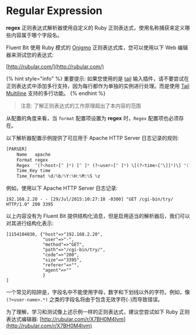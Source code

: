 # Regular Expression

**regex** 正则表达式解析器使用自定义的 Ruby 正则表达式，使用名称捕获来定义哪些内容属于哪个字段名。

Fluent Bit 使用 Ruby 模式的 [Onigmo](https://github.com/k-takata/Onigmo) 正则表达式库，您可以使用以下 Web 编辑器来测试您的表达式:

[http://rubular.com/](http://rubular.com/)

{% hint style="info" %}
重要提示: 如果您使用的是 [tail](../inputs/tail.md) 输入插件，请不要尝试在正则表达式中添加多行支持，因为每行都作为单独的实例进行处理。而是使用 [Tail Multiline](../inputs/tail.md#multiline) 支持的多行功能。
{% endhint %}

> 注意: 了解正则表达式的工作原理超出了本内容的范围

从配置的角度来看，当 `format` 配置项设置为 **regex** 时，`Regex` 配置项也必须存在。

以下解析器配置示例提供了可应用于 Apache HTTP Server 日志记录的规则:

```python
[PARSER]
    Name   apache
    Format regex
    Regex  ^(?<host>[^ ]*) [^ ]* (?<user>[^ ]*) \[(?<time>[^\]]*)\] "(?<method>\S+)(?: +(?<path>[^\"]*?)(?: +\S*)?)?" (?<code>[^ ]*) (?<size>[^ ]*)(?: "(?<referer>[^\"]*)" "(?<agent>[^\"]*)")?$
    Time_Key time
    Time_Format %d/%b/%Y:%H:%M:%S %z
```

例如，使用以下 Apache HTTP Server 日志记录:

```text
192.168.2.20 - - [29/Jul/2015:10:27:10 -0300] "GET /cgi-bin/try/ HTTP/1.0" 200 3395
```

以上内容没有为 Fluent Bit 提供结构化消息，但是启用适当的解析器后，我们可以对其进行结构化表示:

```text
[1154104030, {"host"=>"192.168.2.20",
              "user"=>"-",
              "method"=>"GET",
              "path"=>"/cgi-bin/try/",
              "code"=>"200",
              "size"=>"3395",
              "referer"=>"",
              "agent"=>""
              }
]
```

一个常见的陷阱是，字段名中不能使用字母，数字和下划线以外的字符。例如，像 `(?<user-name>.*)` 之类的字段名将由于包含无效字符\(`-`\)而导致错误。

为了理解，学习和测试像上述示例一样的正则表达式，建议您尝试如下 Ruby 正则表达式编辑器: [http://rubular.com/r/X7BH0M4Ivm](http://rubular.com/r/X7BH0M4Ivm)


